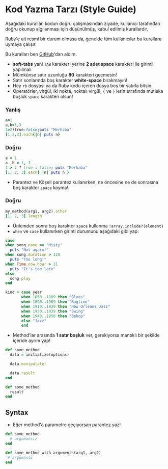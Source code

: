 # Kod Yazma Tarzı (Style Guide)

Aşağıdaki kurallar, kodun doğru çalışmasından ziyade, kullanıcı tarafından doğru okunup algılanması için düşünülmüş, kabul edilmiş kurallardır.

Ruby'e ait resmi bir durum olmasa da, genelde tüm kullanıcılar bu kurallara uymaya çalışır.

Bu kuralları ben [GitHub](https://github.com/styleguide/ruby)'dan aldım.

* **soft-tabs** yani `TAB` karakteri yerine **2 adet space** karakteri ile girinti yapılmalı
* Mümkünse satır uzunluğu **80** karakteri geçmesin!
* Satır sonlarında boş karakter **white-space** bırakmayın!
* Hey `rb` dosyası ya da Ruby kodu içeren dosya boş bir satırla bitsin.
* Operatörler, virgül, iki nokta, noktalı virgül, `{` ve `}` lerin etrafında mutlaka boşluk `space` karakteri olsun!

### Yanlış
```ruby
a=1
a,b=1,3
1>2?true:false;puts "Merhaba"
[1,2,3].each{|n| puts n}
```

### Doğru

```ruby
a = 1
a ,b = 1, 3
1 > 2 ? true : false; puts "Merhaba"
[1, 2, 3].each{ |n| puts n }
```
* Parantez ve Köşeli parantez kullanırken, ne öncesine ne de sonrasına boş karakter `space` koyma!

### Doğru
```ruby
my_method(arg1, arg2).other
[1, 2, 3].length
```

* Ünlemden sonra boş karakter `space` kullanma `!array.include?(element)`
* `when` ve `case` kullanırken girinti durumunu aşağıdaki gibi yap:

```ruby
case
when song.name == "Misty"
  puts "Not again!"
when song.duration > 120
  puts "Too long!"
when Time.now.hour > 21
  puts "It's too late"
else
  song.play
end

kind = case year
       when 1850..1889 then "Blues"
       when 1890..1909 then "Ragtime"
       when 1910..1929 then "New Orleans Jazz"
       when 1930..1939 then "Swing"
       when 1940..1950 then "Bebop"
       else "Jazz"
       end
```

* Method'lar arasında **1 satır boşluk** ver, gerekiyorsa mantıklı bir şekilde içeride ayrım yap!

```ruby
def some_method
  data = initialize(options)

  data.manipulate!

  data.result
end

def some_method
  result
end
```

## Syntax

* Eğer method'a parametre geçiyorsan parantez yaz!

```ruby
def some_method
  # argümansız
end

def some_method_with_arguments(arg1, arg2)
 # argümanlı
end
```
